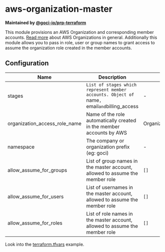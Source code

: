 # aws-organization-master

**Maintained by [@goci-io/prp-terraform](https://github.com/orgs/goci-io/teams/prp-terraform)**

This module provisions an AWS Organization and corresponding member accounts. [Read more](https://aws.amazon.com/organizations/) about AWS Organizations in general. 
Additionally this module allows you to pass in role, user or group names to grant access to assume the organization role created in the member accounts. 

## Configuration

| Name | Description | Default |
|-------------------------------|------------------------------------------------------------------------------------------------|-------------------------------|
| stages | `List of stages which represent member accounts. Object of `name`, `email` and `billing_access | - |
| organization_access_role_name | Name of the role automatically created in the member accounts by AWS | OrganizationAccountAccessRole |
| namespace | The company or organization prefix (eg: goci) | - |
| allow_assume_for_groups | List of group names in the master account, allowed to assume the member role | `[]` |
| allow_assume_for_users | List of usernames in the master account, allowed to assume the member role | `[]` |
| allow_assume_for_roles | List of role names in the master account, allowed to assume the member role | `[]` |

Look into the [terraform.tfvars](terraform.tfvars.example) example.
